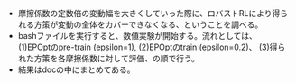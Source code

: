 * 摩擦係数の定数倍の変動幅を大きくしていった際に、ロバストRLにより得られる方策が変動の全体をカバーできなくなる、ということを調べる。
* bashファイルを実行すると、数値実験が開始する。流れとしては、
(1)EPOptのpre-train (epsilon=1),
(2)EPOptのtrain (epsilon=0.2)、
(3)得られた方策を各摩擦係数に対して評価、の順で行う。
* 結果はdocの中にまとめてある。
